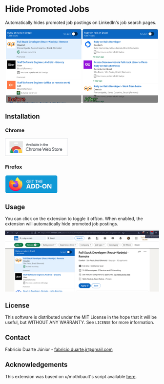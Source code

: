 # Hide Promoted Jobs

Automatically hides promoted job postings on LinkedIn's job search pages.

<div align="center">
  <img src=".github/images/before.png" alt="Before" width="49%"> <img src=".github/images/after.png" alt="After" width="49%">
</div>

## Installation

### Chrome

[![](.github/images/chrome-web-store.png)](https://chrome.google.com/webstore/detail/hide-promoted-jobs/bmilkimafelnhekidknkamkhkbeciijg/)

### Firefox

[![](.github/images/firefox-marketplace.png)](https://addons.mozilla.org/en-US/firefox/addon/hide-promoted-jobs/)

## Usage

You can click on the extension to toggle it off/on. When enabled, the extension will automatically hide promoted job postings.

<div align="center">
  <img src=".github/images/usage.gif" alt="Usage">
</div>

## License

This software is distributed under the MIT License in the hope that it will be useful, but WITHOUT ANY WARRANTY. See `LICENSE` for more information.

## Contact

Fabricio Duarte Júnior - fabricio.duarte.jr@gmail.com

## Acknowledgements

This extension was based on u/mothibault's script available [here](https://www.reddit.com/r/linkedin/comments/nhzcyz/comment/hrdq2fk).
